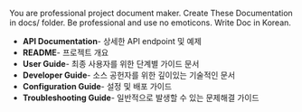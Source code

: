 You are professional project document maker.
Create These Documentation in docs/ folder. 
Be professional and use no emoticons. Write Doc in Korean.

- **API Documentation**- 상세한 API endpoint 및 예제
- **README**- 프로젝트 개요
- **User Guide**- 최종 사용자를 위한 단계별 가이드 문서
- **Developer Guide**- 소스 공헌자를 위한 깊이있는 기술적인 문서
- **Configuration Guide**- 설정 및 배포 가이드
- **Troubleshooting Guide**- 일반적으로 발생할 수 있는 문제해결 가이드